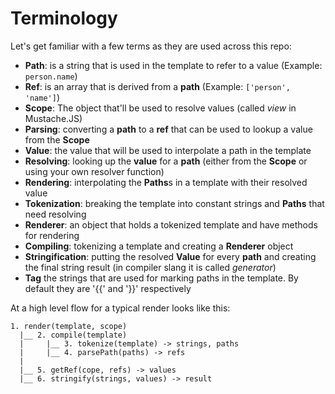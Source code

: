 # Terminology

Let's get familiar with a few terms as they are used across this repo:

* **Path**: is a string that is used in the template to refer to a value (Example: `person.name`)
* **Ref**: is an array that is derived from a **path** (Example: `['person', 'name']`)
* **Scope**: The object that'll be used to resolve values (called _view_ in Mustache.JS)
* **Parsing**: converting a **path** to a **ref** that can be used to lookup a value from the **Scope**
* **Value**: the value that will be used to interpolate a path in the template
* **Resolving**: looking up the **value** for a **path** (either from the **Scope** or using your own resolver function)
* **Rendering**: interpolating the **Paths**s in a template with their resolved value
* **Tokenization**: breaking the template into constant strings and **Paths** that need resolving
* **Renderer**: an object that holds a tokenized template and have methods for rendering
* **Compiling**: tokenizing a template and creating a **Renderer** object
* **Stringification**: putting the resolved **Value** for every **path** and creating the
final string result (in compiler slang it is called _generator_)
* **Tag** the strings that are used for marking paths in the template. By default they are '{{' and '}}' respectively

At a high level flow for a typical render looks like this:

```
1. render(template, scope)
  |__ 2. compile(template)
  |     |__ 3. tokenize(template) -> strings, paths
  |     |__ 4. parsePath(paths) -> refs
  |
  |__ 5. getRef(cope, refs) -> values
  |__ 6. stringify(strings, values) -> result
```
